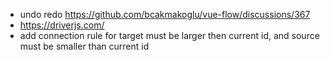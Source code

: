 - undo redo https://github.com/bcakmakoglu/vue-flow/discussions/367
- https://driverjs.com/
- add connection rule for target must be larger then current id, and source must be smaller than current id